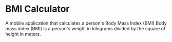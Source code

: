 # BMI Calculator 
A mobile application that calculates a person's Body Mass Index (BMI)
Body mass index (BMI) is a person's weight in kilograms divided by the square of height in meters.

